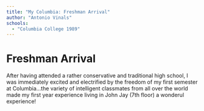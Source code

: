 ```yaml
---
title: "My Columbia: Freshman Arrival"
author: "Antonio Vinals"
schools:
  - "Columbia College 1989"
---
```


# Freshman Arrival

After having attended a rather conservative and traditional high school, I was immediately excited and electrified by the freedom of my first semester at Columbia...the variety of intelligent classmates from all over the world made my first year experience living in John Jay (7th floor) a wonderul experience!
